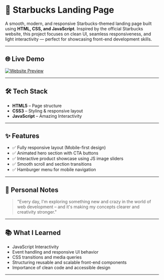 # 🥤 Starbucks Landing Page

A smooth, modern, and responsive Starbucks-themed landing page built using **HTML, CSS, and JavaScript**. Inspired by the official Starbucks website, this project focuses on clean UI, seamless responsiveness, and light interactivity — perfect for showcasing front-end development skills.

---

## 🌐 Live Demo

[![Website Preview](assets/images/eduford.png
)](https://nufail-01.github.io/Eduford-University/)

---

## 🛠️ Tech Stack

- **HTML5** – Page structure  
- **CSS3** – Styling & responsive layout  
- **JavaScript** – Amazing Interactivity 

---

## ✨ Features

- ✅ Fully responsive layout (Mobile-first design)
- ✅ Animated hero section with CTA buttons
- ✅ Interactive product showcase using JS image sliders
- ✅ Smooth scroll and section transitions
- ✅ Hamburger menu for mobile navigation

---

## 📍 Personal Notes

> "Every day, I'm exploring something new and crazy in the world of web development – and it's making my concepts clearer and creativity stronger."

---

## 📚 What I Learned

- JavaScript Interactivity 
- Event handling and responsive UI behavior  
- CSS transitions and media queries  
- Structuring reusable and scalable front-end components  
- Importance of clean code and accessible design

---

